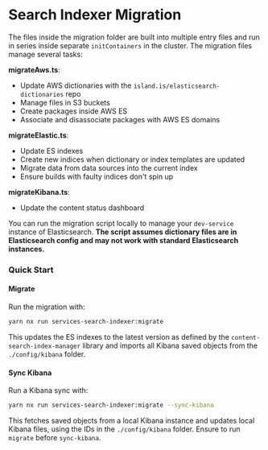 # Search Indexer Migration

The files inside the migration folder are built into multiple entry files and run in series inside separate `initContainers` in the cluster. The migration files manage several tasks:

**migrateAws.ts**:

- Update AWS dictionaries with the `island.is/elasticsearch-dictionaries` repo
- Manage files in S3 buckets
- Create packages inside AWS ES
- Associate and disassociate packages with AWS ES domains

**migrateElastic.ts**:

- Update ES indexes
- Create new indices when dictionary or index templates are updated
- Migrate data from data sources into the current index
- Ensure builds with faulty indices don't spin up

**migrateKibana.ts**:

- Update the content status dashboard

You can run the migration script locally to manage your `dev-service` instance of Elasticsearch. **The script assumes dictionary files are in Elasticsearch config and may not work with standard Elasticsearch instances.**

### Quick Start

#### Migrate

Run the migration with:

```bash
yarn nx run services-search-indexer:migrate
```

This updates the ES indexes to the latest version as defined by the `content-search-index-manager` library and imports all Kibana saved objects from the `./config/kibana` folder.

#### Sync Kibana

Run a Kibana sync with:

```bash
yarn nx run services-search-indexer:migrate --sync-kibana
```

This fetches saved objects from a local Kibana instance and updates local Kibana files, using the IDs in the `./config/kibana` folder. Ensure to run `migrate` before `sync-kibana`.
